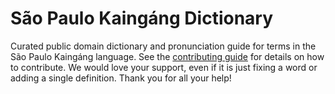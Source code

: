 
# São Paulo Kaingáng Dictionary

Curated public domain dictionary and pronunciation guide for terms in the São Paulo Kaingáng language. See the [contributing guide](https://github.com/drumworkteam/term/blob/make/.github/contributing.md) for details on how to contribute. We would love your support, even if it is just fixing a word or adding a single definition. Thank you for all your help!